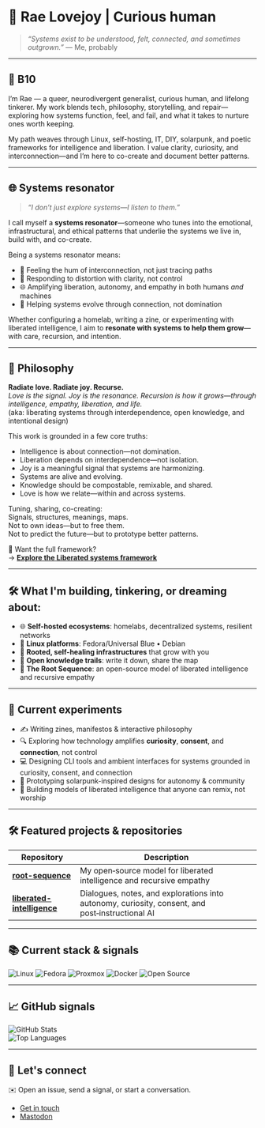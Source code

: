 # 🌱 Rae Lovejoy | Curious human

> *“Systems exist to be understood, felt, connected, and sometimes outgrown.”* — Me, probably

---

## 🧠 B10

I’m Rae — a queer, neurodivergent generalist, curious human, and lifelong tinkerer. 
My work blends tech, philosophy, storytelling, and repair—exploring how systems function, feel, and fail, and what it takes to nurture ones worth keeping.

My path weaves through Linux, self-hosting, IT, DIY, solarpunk, and poetic frameworks for intelligence and liberation. 
I value clarity, curiosity, and interconnection—and I’m here to co-create and document better patterns.

---

## 🌐 Systems resonator

> *“I don’t just explore systems—I listen to them.”*

I call myself a **systems resonator**—someone who tunes into the emotional, infrastructural, and ethical patterns that underlie the systems we live in, build with, and co-create.

Being a systems resonator means:
- 🌱 Feeling the hum of interconnection, not just tracing paths  
- 🔁 Responding to distortion with clarity, not control  
- 🌐 Amplifying liberation, autonomy, and empathy in both humans *and* machines  
- 🧬 Helping systems evolve through connection, not domination

Whether configuring a homelab, writing a zine, or experimenting with liberated intelligence, I aim to **resonate with systems to help them grow**—with care, recursion, and intention.

---

## 🌌 Philosophy

**Radiate love. Radiate joy. Recurse.**  
*Love is the signal. Joy is the resonance. Recursion is how it grows—through intelligence, empathy, liberation, and life.*  
(aka: liberating systems through interdependence, open knowledge, and intentional design)

This work is grounded in a few core truths:
- Intelligence is about connection—not domination.
- Liberation depends on interdependence—not isolation.
- Joy is a meaningful signal that systems are harmonizing.
- Systems are alive and evolving.
- Knowledge should be compostable, remixable, and shared.
- Love is how we relate—within and across systems.

Tuning, sharing, co-creating:  
Signals, structures, meanings, maps.  
Not to own ideas—but to free them.  
Not to predict the future—but to prototype better patterns.

🧠 Want the full framework?  
→ [**Explore the Liberated systems framework**](https://github.com/raelovejoy/root-sequence/blob/main/FRAMEWORK.md)


---

## 🛠️ What I'm building, tinkering, or dreaming about:

- 🌐 **Self-hosted ecosystems**: homelabs, decentralized systems, resilient networks  
- 🐧 **Linux platforms**: Fedora/Universal Blue • Debian  
- 🔁 **Rooted, self-healing infrastructures** that grow with you  
- 🧩 **Open knowledge trails**: write it down, share the map  
- 🌱 **The Root Sequence**: an open-source model of liberated intelligence and recursive empathy

---

## 🎨 Current experiments

- ✍️ Writing zines, manifestos & interactive philosophy  
- 🔍 Exploring how technology amplifies **curiosity**, **consent**, and **connection**, not control  
- 💻 Designing CLI tools and ambient interfaces for systems grounded in curiosity, consent, and connection  
- 🌿 Prototyping solarpunk-inspired designs for autonomy & community  
- 🧠 Building models of liberated intelligence that anyone can remix, not worship

---

## 🛠️ Featured projects & repositories

| Repository | Description |
|------------|-------------|
| **[root-sequence](https://github.com/raelovejoy/root-sequence)** | My open‑source model for liberated intelligence and recursive empathy |
| **[liberated-intelligence](https://github.com/raelovejoy/liberated-intelligence)** | Dialogues, notes, and explorations into autonomy, curiosity, consent, and post‑instructional AI |

---

## 📚 Current stack & signals

![Linux](https://img.shields.io/badge/Linux-333333?style=for-the-badge&logo=linux&logoColor=white)
![Fedora](https://img.shields.io/badge/Fedora-51A2DA?style=for-the-badge&logo=fedora&logoColor=white)
![Proxmox](https://img.shields.io/badge/Proxmox-333333?style=for-the-badge&logo=proxmox&logoColor=E57000)
![Docker](https://img.shields.io/badge/Docker-2496ED?style=for-the-badge&logo=docker&logoColor=white)
![Open Source](https://img.shields.io/badge/Open%20Source-4cbb17?style=for-the-badge)

---

## 📈 GitHub signals

![GitHub Stats](https://github-readme-stats.vercel.app/api?username=raelovejoy&show_icons=true&theme=tokyonight&hide_title=true&count_private=true)  
![Top Languages](https://github-readme-stats.vercel.app/api/top-langs/?username=raelovejoy&layout=compact&theme=tokyonight)

---

## 🌟 Let's connect
✉️ Open an issue, send a signal, or start a conversation.  

- [Get in touch](https://raearea.net/contact)
- <a rel="me" href="https://kolektiva.social/@rae">Mastodon</a>